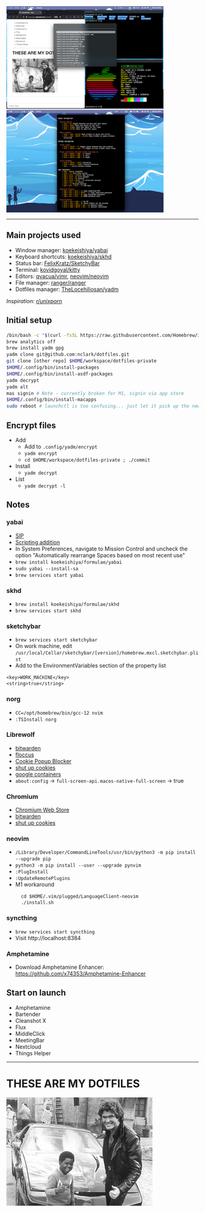 
<a href="https://raw.githubusercontent.com/nclark/dotfiles/master/.config/yadm/screen1.png"><img src="https://github.com/nclark/dotfiles/blob/master/.config/yadm/screen1-thumb.png" width="412"/></a>
<a href="https://raw.githubusercontent.com/nclark/dotfiles/master/.config/yadm/screen2.png"><img src="https://github.com/nclark/dotfiles/blob/master/.config/yadm/screen2-thumb.png" width="412"/></a>

---

## Main projects used
* Window manager: [koekeishiya/yabai](https://github.com/koekeishiya/yabai)
* Keyboard shortcuts: [koekeishiya/skhd](https://github.com/koekeishiya/skhd)
* Status bar: [FelixKratz/SketchyBar](https://github.com/FelixKratz/SketchyBar)
* Terminal: [kovidgoyal/kitty](https://github.com/kovidgoyal/kitty)
* Editors: [qvacua/vimr](https://github.com/qvacua/vimr), [neovim/neovim](https://github.com/neovim/neovim)
* File manager: [ranger/ranger](https://github.com/ranger/ranger)
* Dotfiles manager: [TheLocehiliosan/yadm](https://github.com/TheLocehiliosan/yadm)

_Inspiration: [r/unixporn](https://old.reddit.com/r/unixporn)_

## Initial setup

```sh
/bin/bash -c "$(curl -fsSL https://raw.githubusercontent.com/Homebrew/install/HEAD/install.sh)"
brew analytics off
brew install yadm gpg
yadm clone git@github.com:nclark/dotfiles.git
git clone [other repo] $HOME/workspace/dotfiles-private
$HOME/.config/bin/install-packages
$HOME/.config/bin/install-asdf-packages
yadm decrypt
yadm alt
mas signin # Note - currently broken for M1, signin via app store
$HOME/.config/bin/install-macapps
sudo reboot # launchctl is too confusing... just let it pick up the new service
```

## Encrypt files
- Add
  - Add to `.config/yadm/encrypt`
  - `yadm encrypt`
  - `cd $HOME/workspace/dotfiles-private ; ./commit`
- Install
  - `yadm decrypt`
- List
  - `yadm decrypt -l`

## Notes

### yabai
- [SIP](https://github.com/koekeishiya/yabai/wiki/Disabling-System-Integrity-Protection)
- [Scripting
  addition](https://github.com/koekeishiya/yabai/wiki)
- In System Preferences, navigate to Mission Control and uncheck
  the option "Automatically rearrange Spaces based on most recent use"
- `brew install koekeishiya/formulae/yabai`
- `sudo yabai --install-sa`
- `brew services start yabai`

### skhd
- `brew install koekeishiya/formulae/skhd`
- `brew services start skhd`

### sketchybar
- `brew services start sketchybar`
- On work machine, edit `/usr/local/Cellar/sketchybar/[version]/homebrew.mxcl.sketchybar.plist`
- Add to the EnvironmentVariables section of the property list
```
<key>WORK_MACHINE</key>
<string>true</string>
```

### norg
- `CC=/opt/homebrew/bin/gcc-12 nvim`
- `:TSInstall norg`

### Librewolf
- [bitwarden](https://addons.mozilla.org/en-US/firefox/addon/bitwarden-password-manager/?utm_source=addons.mozilla.org&utm_medium=referral&utm_content=search)
- [floccus](https://addons.mozilla.org/en-US/firefox/addon/floccus/?utm_source=addons.mozilla.org&utm_medium=referral&utm_content=search)
- [Cookie Popup Blocker](https://addons.mozilla.org/en-US/firefox/addon/cookie-popup-blocker/)
- [shut up cookies](https://github.com/OhMyGuus/I-Dont-Care-About-Cookies)
- [google containers](https://github.com/containers-everywhere/contain-google)
- `about:config` -> `full-screen-api.macos-native-full-screen` -> true

### Chromium
  - [Chromium Web Store](https://github.com/NeverDecaf/chromium-web-store)
  - [bitwarden](https://chrome.google.com/webstore/detail/bitwarden-free-password-m/nngceckbapebfimnlniiiahkandclblb)
  - [shut up cookies](https://github.com/OhMyGuus/I-Dont-Care-About-Cookies)

### neovim
- `/Library/Developer/CommandLineTools/usr/bin/python3 -m pip install --upgrade pip`
- `python3 -m pip install --user --upgrade pynvim`
- `:PlugInstall`
- `:UpdateRemotePlugins`
- M1 workaround
  ```
    cd $HOME/.vim/plugged/LanguageClient-neovim
    ./install.sh
  ```

### syncthing
- `brew services start syncthing`
- Visit http://localhost:8384

### Amphetamine
- Download Amphetamine Enhancer: https://github.com/x74353/Amphetamine-Enhancer

## Start on launch
- Amphetamine
- Bartender
- Cleanshot X
- Flux
- MiddleClick 
- MeetingBar
- Nextcloud
- Things Helper

---

# THESE ARE MY DOTFILES

![gary](https://github.com/nclark/dotfiles/blob/master/.config/yadm/gary.jpg)

